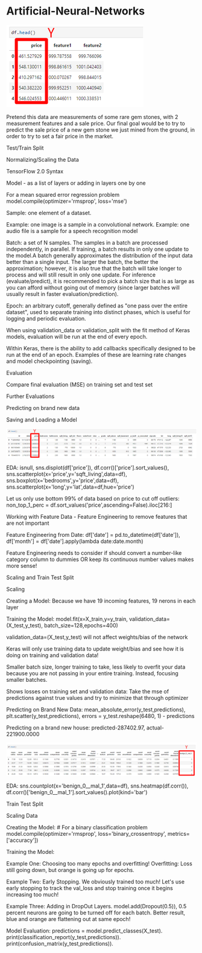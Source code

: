 # Artificial-Neural-Networks

![1-Logo](Images/ANN-sales.png)

Pretend this data are measurements of some rare gem stones, with 2 measurement features and a sale price. Our final goal would be to try to predict the sale price of a new gem stone we just mined from the ground, in order to try to set a fair price in the market.

Test/Train Split

Normalizing/Scaling the Data

TensorFlow 2.0 Syntax

Model - as a list of layers or adding in layers one by one

For a mean squared error regression problem
model.compile(optimizer='rmsprop',
              loss='mse')
              
Sample: one element of a dataset.

Example: one image is a sample in a convolutional network. Example: one audio file is a sample for a speech recognition model

Batch: a set of N samples. The samples in a batch are processed independently, in parallel. If training, a batch results in only one update to the model.A batch generally approximates the distribution of the input data better than a single input. The larger the batch, the better the approximation; however, it is also true that the batch will take longer to process and will still result in only one update. For inference (evaluate/predict), it is recommended to pick a batch size that is as large as you can afford without going out of memory (since larger batches will usually result in faster evaluation/prediction).

Epoch: an arbitrary cutoff, generally defined as "one pass over the entire dataset", used to separate training into distinct phases, which is useful for logging and periodic evaluation.

When using validation_data or validation_split with the fit method of Keras models, evaluation will be run at the end of every epoch.

Within Keras, there is the ability to add callbacks specifically designed to be run at the end of an epoch. Examples of these are learning rate changes and model checkpointing (saving).

Evaluation

Compare final evaluation (MSE) on training set and test set

Further Evaluations

Predicting on brand new data

Saving and Loading a Model


![2-Logo](Images/ANN-house.png)

EDA: isnull, sns.displot(df['price']), df.corr()['price'].sort_values(), sns.scatterplot(x='price',y='sqft_living',data=df), sns.boxplot(x='bedrooms',y='price',data=df), sns.scatterplot(x='long',y='lat',data=df,hue='price')

Let us only use bottom 99% of data based on price to cut off outliers: non_top_1_perc = df.sort_values('price',ascending=False).iloc[216:]

Working with Feature Data - Feature Engineering to remove features that are not important

Feature Engineering from Date: df['date'] = pd.to_datetime(df['date']), df['month'] = df['date'].apply(lambda date:date.month)

Feature Engineering needs to consider if should convert a number-like category column to dummies OR keep its continuous number values makes more sense!

Scaling and Train Test Split

Scaling

Creating a Model: Because we have 19 incoming features, 19 nerons in each layer

Training the Model: model.fit(x=X_train,y=y_train,
          validation_data=(X_test,y_test),
          batch_size=128,epochs=400)

validation_data=(X_test,y_test) will not affect weights/bias of the network

Keras will only use training data to update weight/bias and see how it is doing on training and validation data!

Smaller batch size, longer training to take, less likely to overfit your data because you are not passing in your entire training. Instead, focusing smaller batches.

Shows losses on training set and validation data: Take the mse of predictions against true values and try to minimize that through optimizer

Predicting on Brand New Data: mean_absolute_error(y_test,predictions), plt.scatter(y_test,predictions), errors = y_test.reshape(6480, 1) - predictions

Predicting on a brand new house: predicted-287402.97, actual-221900.0000


![3-Logo](Images/ANN-cancer.png)

EDA: sns.countplot(x='benign_0__mal_1',data=df), sns.heatmap(df.corr()), df.corr()['benign_0__mal_1'].sort_values().plot(kind='bar')

Train Test Split

Scaling Data

Creating the Model: # For a binary classification problem
model.compile(optimizer='rmsprop',
              loss='binary_crossentropy',
              metrics=['accuracy'])
              
Training the Model: 

Example One: Choosing too many epochs and overfitting! Overfitting: Loss still going down, but orange is going up for epochs.

Example Two: Early Stopping. We obviously trained too much! Let's use early stopping to track the val_loss and stop training once it begins increasing too much!

Example Three: Adding in DropOut Layers. model.add(Dropout(0.5)), 0.5 percent neurons are going to be turned off for each batch. Better result, blue and orange are flattening out at same epoch!

Model Evaluation: predictions = model.predict_classes(X_test). print(classification_report(y_test,predictions)). print(confusion_matrix(y_test,predictions)).

